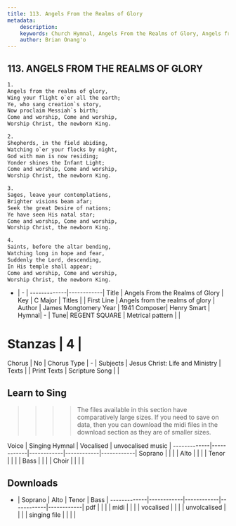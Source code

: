 ```yaml
---
title: 113. Angels From the Realms of Glory
metadata:
    description: 
    keywords: Church Hymnal, Angels From the Realms of Glory, Angels from the realms of glory, 
    author: Brian Onang'o
---
```



## 113. ANGELS FROM THE REALMS OF GLORY

```txt
1.
Angels from the realms of glory,
Wing your flight o`er all the earth;
Ye, who sang creation`s story,
Now proclaim Messiah`s birth;
Come and worship, Come and worship,
Worship Christ, the newborn King.

2.
Shepherds, in the field abiding,
Watching o`er your flocks by night,
God with man is now residing;
Yonder shines the Infant Light;
Come and worship, Come and worship,
Worship Christ, the newborn King.

3.
Sages, leave your contemplations,
Brighter visions beam afar;
Seek the great Desire of nations;
Ye have seen His natal star;
Come and worship, Come and worship,
Worship Christ, the newborn King.

4.
Saints, before the altar bending,
Watching long in hope and fear,
Suddenly the Lord, descending,
In His temple shall appear;
Come and worship, Come and worship,
Worship Christ, the newborn King.

```

- |   -  |
-------------|------------|
Title | Angels From the Realms of Glory |
Key | C Major |
Titles |  |
First Line | Angels from the realms of glory |
Author | James Mongtomery
Year | 1941
Composer| Henry Smart |
Hymnal|  - |
Tune| REGENT SQUARE |
Metrical pattern | |
# Stanzas | 4 |
Chorus | No |
Chorus Type | - |
Subjects | Jesus Christ: Life and Ministry |
Texts |  |
Print Texts | 
Scripture Song |  |
  
## Learn to Sing

>>>> The files available in this section have comparatively large sizes. If you need to save on data, then you can download the midi files in the download section as they are of smaller sizes.

Voice |  Singing Hymnal | Vocalised | unvocalised music |
-------------|------------|------------|------------|------------|
Soprano | | | |
Alto | | | |
Tenor | | | |
Bass | | | |
Choir | | | |

## Downloads

- |  Soprano | Alto | Tenor | Bass |
-------------|------------|------------|------------|------------|
pdf | | | |
midi | | | |
vocalised | | | |
unvolcalised | | | |
singing file | | | |
  